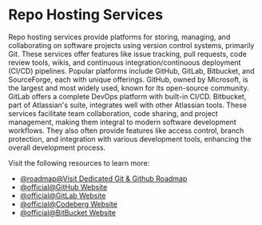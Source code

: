 # Repo Hosting Services

Repo hosting services provide platforms for storing, managing, and collaborating on software projects using version control systems, primarily Git. These services offer features like issue tracking, pull requests, code review tools, wikis, and continuous integration/continuous deployment (CI/CD) pipelines. Popular platforms include GitHub, GitLab, Bitbucket, and SourceForge, each with unique offerings. GitHub, owned by Microsoft, is the largest and most widely used, known for its open-source community. GitLab offers a complete DevOps platform with built-in CI/CD. Bitbucket, part of Atlassian's suite, integrates well with other Atlassian tools. These services facilitate team collaboration, code sharing, and project management, making them integral to modern software development workflows. They also often provide features like access control, branch protection, and integration with various development tools, enhancing the overall development process.

Visit the following resources to learn more:

- [@roadmap@Visit Dedicated Git & Github Roadmap](https://roadmap.sh/git-github)
- [@official@GitHub Website](https://github.com)
- [@official@GitLab Website](https://about.gitlab.com)
- [@official@Codeberg Website](https://codeberg.org/)
- [@official@BitBucket Website](https://bitbucket.com)
